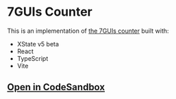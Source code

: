 # 7GUIs Counter

This is an implementation of [the 7GUIs counter](https://eugenkiss.github.io/7guis/tasks#counter) built with:

- XState v5 beta
- React
- TypeScript
- Vite

## [Open in CodeSandbox](https://codesandbox.io/p/sandbox/github/statelyai/xstate/tree/main/examples/7guis-counter-react)
